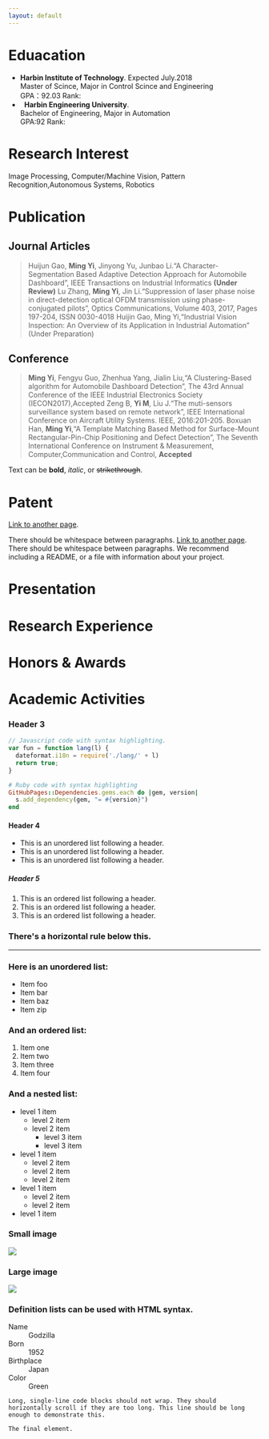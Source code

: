 ```yaml
---
layout: default
---
```

# [](#header-1)Eduacation
*   **Harbin Institute of Technology**.&nbsp;Expected July.2018</br>
 Master of Scince, Major in Control Scince and Engineering</br>
 GPA：92.03 Rank:
*   **Harbin Engineering University**.</br>
Bachelor of Engineering, Major in Automation</br>
GPA:92 Rank:
# [](#header-2)Research Interest
Image Processing, Computer/Machine Vision, Pattern Recognition,Autonomous Systems, Robotics
# [](#header-2)Publication
## [](#header-2)Journal Articles
> Huijun Gao, **Ming Yi**, Jinyong Yu, Junbao Li.“A Character-Segmentation Based Adaptive Detection Approach for Automobile Dashboard”, IEEE Transactions on Industrial Informatics **(Under Review)**
>Lu Zhang, **Ming Yi**, Jin Li.“Suppression of laser phase noise in direct-detection optical OFDM transmission
using phase-conjugated pilots”, Optics Communications, Volume 403, 2017, Pages 197-204, ISSN 0030-4018
>Huijin Gao, Ming Yi,“Industrial Vision Inspection: An Overview of its Application in Industrial Automation”
(Under Preparation)
## [](#header-2)Conference
>**Ming Yi**, Fengyu Guo, Zhenhua Yang, Jialin Liu,“A Clustering-Based algorithm for Automobile Dashboard
Detection”, The 43rd Annual Conference of the IEEE Industrial Electronics Society (IECON2017),Accepted
>Zeng B, **Yi M**, Liu J.“The muti-sensors surveillance system based on remote network”, IEEE International
Conference on Aircraft Utility Systems. IEEE, 2016:201-205.
>Boxuan Han, **Ming Yi**,“A Template Matching Based Method for Surface-Mount Rectangular-Pin-Chip Positioning and Defect Detection”, The Seventh International Conference on Instrument & Measurement, Computer,Communication and Control, **Accepted**

Text can be **bold**, _italic_, or ~~strikethrough~~.
# [](#header-2)Patent
[Link to another page](another-page).

There should be whitespace between paragraphs.
[Link to another page](another-page).
There should be whitespace between paragraphs. We recommend including a README, or a file with information about your project.
# [](#header-2)Presentation

# [](#header-2)Research Experience


# [](#header-2)Honors & Awards

# [](#header-2)Academic Activities
### [](#header-3)Header 3

```js
// Javascript code with syntax highlighting.
var fun = function lang(l) {
  dateformat.i18n = require('./lang/' + l)
  return true;
}
```

```ruby
# Ruby code with syntax highlighting
GitHubPages::Dependencies.gems.each do |gem, version|
  s.add_dependency(gem, "= #{version}")
end
```

#### [](#header-4)Header 4

*   This is an unordered list following a header.
*   This is an unordered list following a header.
*   This is an unordered list following a header.

##### [](#header-5)Header 5

1.  This is an ordered list following a header.
2.  This is an ordered list following a header.
3.  This is an ordered list following a header.



### There's a horizontal rule below this.

* * *

### Here is an unordered list:

*   Item foo
*   Item bar
*   Item baz
*   Item zip

### And an ordered list:

1.  Item one
1.  Item two
1.  Item three
1.  Item four

### And a nested list:

- level 1 item
  - level 2 item
  - level 2 item
    - level 3 item
    - level 3 item
- level 1 item
  - level 2 item
  - level 2 item
  - level 2 item
- level 1 item
  - level 2 item
  - level 2 item
- level 1 item

### Small image

![](https://assets-cdn.github.com/images/icons/emoji/octocat.png)

### Large image

![](https://guides.github.com/activities/hello-world/branching.png)


### Definition lists can be used with HTML syntax.

<dl>
<dt>Name</dt>
<dd>Godzilla</dd>
<dt>Born</dt>
<dd>1952</dd>
<dt>Birthplace</dt>
<dd>Japan</dd>
<dt>Color</dt>
<dd>Green</dd>
</dl>

```
Long, single-line code blocks should not wrap. They should horizontally scroll if they are too long. This line should be long enough to demonstrate this.
```

```
The final element.
```

